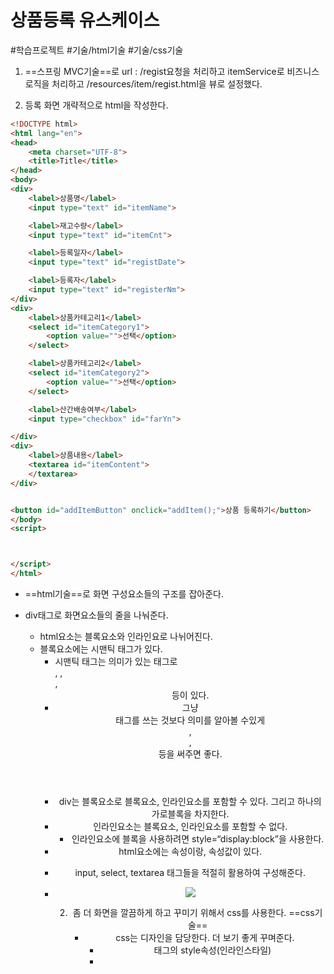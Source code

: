 # 상품등록 유스케이스
#학습프로젝트
#기술/html기술
#기술/css기술
1. ==스프링 MVC기술==로 url : /regist요청을 처리하고 itemService로 비즈니스 로직을 처리하고  /resources/item/regist.html을 뷰로 설정했다. 

2. 등록 화면 개략적으로 html을 작성한다.

~~~html
<!DOCTYPE html>
<html lang="en">
<head>
    <meta charset="UTF-8">
    <title>Title</title>
</head>
<body>
<div>
    <label>상품명</label>
    <input type="text" id="itemName">

    <label>재고수량</label>
    <input type="text" id="itemCnt">

    <label>등록일자</label>
    <input type="text" id="registDate">

    <label>등록자</label>
    <input type="text" id="registerNm">
</div>
<div>
    <label>상품카테고리1</label>
    <select id="itemCategory1">
        <option value="">선택</option>
    </select>

    <label>상품카테고리2</label>
    <select id="itemCategory2">
        <option value="">선택</option>
    </select>

    <label>산간배송여부</label>
    <input type="checkbox" id="farYn">

</div>
<div>
    <label>상품내용</label>
    <textarea id="itemContent">
    </textarea>
</div>


<button id="addItemButton" onclick="addItem();">상품 등록하기</button>
</body>
<script>



</script>
</html>


~~~
- ==html기술==로 화면 구성요소들의 구조를 잡아준다. 
- div태그로 화면요소들의 줄을 나눠준다.
  - html요소는 블록요소와 인라인요로 나뉘어진다.
  - 블록요소에는 시맨틱 태그가 있다.
    - 시맨틱 태그는 의미가 있는 태그로 <form>, <table>, <footer>, <header>등이 있다.
    - 그냥 <div>태그를 쓰는 것보다 의미를 알아볼 수있게 <header>, <nav>, <footer> 등을 써주면 좋다. 
  - div는 블록요소로 블록요소, 인라인요소를 포함할 수 있다. 그리고 하나의 가로블록을 차지한다. 
  - 인라인요소는 블록요소, 인라인요소를 포함할 수 없다. 
    - 인라인요소에 블록을 사용하려면 style=“display:block”을 사용한다. 
  - html요소에는 속성이랑, 속성값이 있다. 
- input, select, textarea 태그들을 적절히 활용하여 구성해준다. 

- ![](2025-02-20-%E1%84%89%E1%85%A1%E1%86%BC%E1%84%91%E1%85%AE%E1%86%B7%E1%84%83%E1%85%B3%E1%86%BC%E1%84%85%E1%85%A9%E1%86%A8%E1%84%92%E1%85%AA%E1%84%86%E1%85%A7%E1%86%AB%20%E1%84%80%E1%85%AE%E1%84%89%E1%85%A5%E1%86%BC/image.png)
 
2. 좀 더 화면을 깔끔하게 하고 꾸미기 위해서 css를 사용한다. ==css기술==
   - css는 디자인을 담당한다. 더 보기 좋게 꾸며준다. 
     - 태그의 style속성(인라인스타일)
     - <style>태그 활용(내부 스타일시트) -> <head>태그 안에 넣는다.
     - 별도 css파일 분리해서 사용하는 방법(외부 스타일 시트) -> <link rel=“stylesheet” href=“style.css”>
     ![](2025-02-20-%E1%84%89%E1%85%A1%E1%86%BC%E1%84%91%E1%85%AE%E1%86%B7%E1%84%83%E1%85%B3%E1%86%BC%E1%84%85%E1%85%A9%E1%86%A8%E1%84%92%E1%85%AA%E1%84%86%E1%85%A7%E1%86%AB%20%E1%84%80%E1%85%AE%E1%84%89%E1%85%A5%E1%86%BC/image%203.png)
   - css의 기본구조 
     - 선택자
     - 속성
     - 속성값
   ~~~css
   h3 {
   	font-size: 100px;
   }
   ~~~

~~~
<style>
label {
    color: #d95b45;
}


</style>

~~~
![](2025-02-20-%E1%84%89%E1%85%A1%E1%86%BC%E1%84%91%E1%85%AE%E1%86%B7%E1%84%83%E1%85%B3%E1%86%BC%E1%84%85%E1%85%A9%E1%86%A8%E1%84%92%E1%85%AA%E1%84%86%E1%85%A7%E1%86%AB%20%E1%84%80%E1%85%AE%E1%84%89%E1%85%A5%E1%86%BC/image%202.png)<!-- {"width":444} -->
- css수치값
  - 픽셀 -> 고정
  - 퍼센트 -> 다른 요소 하위에 있는 경우 그 상위요소에 대한 상대적인 값
  - em, rem 같은 요소 또는 상위요소에 대해 상대적인 값 

가지런히 요소들을 맞추기 위해 label의 가로길이를 일정하게 맞추려고 했더니
<label>은 인라인 속성이라 display:block 또는 inline-block을 해줘야한다고 한다. 
-> 공통으로 적용해줘야 하는거라 내부 스타일시트에 추가해주었다.

- 그래도 뭔가 정렬되는 느낌이 없어 각 요소를 <div>로 감싸서 가로길이를 맞추기로 했다. 가로로 정렬하려면 상위 div태그에 flex속성을 지정해줘야한다. 
-> 직접 해보니 각 (label, input)당 div로 감싸서 div태그에 같은 길이를 주고 한줄 div(상위태그)에 flex속성을 주고 하니 가지런히 정리가 된다.
~~~html
<head>
    <meta charset="UTF-8">
    <title>Title</title>
    <style>
        label {
            color: blue;
            display: inline-block;
            width:120px;
            text-align: center;
        }
        .regist-elem {
            width:400px;
        }
        select {
            width:150px;
        }
    </style>
    <link rel="stylesheet" href="/css/style.css">
</head>
<body>
<header>
    <h2>상품등록</h2>
</header>

<div style="display:flex;">
    <div class="regist-elem">
        <label>상품명</label>
        <input type="text" id="itemName">
    </div>
    <div class="regist-elem">
        <label>재고수량</label>
        <input type="text" id="itemCnt">
    </div>

    <div class="regist-elem">
        <label>등록일자</label>
        <input type="text" id="registDate" class="red-important">
    </div>

    <div class="regist-elem">
        <label>등록자</label>
        <input type="text" id="registerNm">
    </div>
</div>
<br>
<div style="display:flex;">
    <div class="regist-elem">
        <label>상품카테고리1</label>
        <select id="itemCategory1">
            <option value="">선택</option>
        </select>
    </div>

    <div class="regist-elem">
        <label>상품카테고리2</label>
        <select id="itemCategory2">
            <option value="">선택</option>
        </select>
    </div>

    <div class="regist-elem">
        <label>산간배송여부</label>
        <input type="checkbox" id="farYn">
    </div>

</div>
<br>
<div style="display:flex;">
    <label>상품내용</label>
    <textarea id="itemContent">
    </textarea>
</div>
<br>


<button id="addItemButton" onclick="addItem();">상품 등록하기</button>


~~~
![](2025-02-20-%E1%84%89%E1%85%A1%E1%86%BC%E1%84%91%E1%85%AE%E1%86%B7%E1%84%83%E1%85%B3%E1%86%BC%E1%84%85%E1%85%A9%E1%86%A8%E1%84%92%E1%85%AA%E1%84%86%E1%85%A7%E1%86%AB%20%E1%84%80%E1%85%AE%E1%84%89%E1%85%A5%E1%86%BC/image%204.png)

